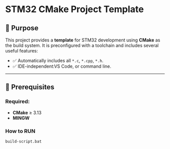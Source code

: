 # STM32 CMake Project Template

## 🎯 Purpose

This project provides a **template** for STM32 development using **CMake** as the build system. It is preconfigured with a toolchain and includes several useful features:

- ✅ Automatically includes all `*.c`, `*.cpp`, `*.h`.
- ✅ IDE-independent:VS Code, or command line.
---

## 🔧 Prerequisites

### Required:
- **CMake** ≥ 3.13  
- **MINGW**

### How to RUN
```bat
build-script.bat
